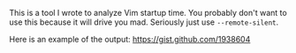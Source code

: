 This is a tool I wrote to analyze Vim startup time. You probably don't want to use this because it will drive you mad. Seriously just use `--remote-silent`.

Here is an example of the output: https://gist.github.com/1938604
